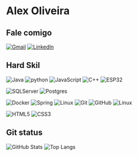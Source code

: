 # Alex Oliveira

## Fale comigo
[![Gmail](https://img.shields.io/badge/alex.borgesoliveira@gmail.com-%230078D4.svg?style=flat-square&logo=microsoftoutlook&logoColor=black&link=mailto:alex.borgesoliveira@gmail.com)](mailto:alex.borgesoliveira@gmail.com) 
[![LinkedIn](https://img.shields.io/badge/-LinkedIn-000?style=for-the-badge&logo=LinkedIn&logoColor=62b1d4&color:FFF)](https://www.linkedin.com/in/alex-borges-oliveira-332577100) 


## Hard Skil

![Java](https://img.shields.io/badge/Java-000?style=for-the-badge&logo=openjdk&logoColor=30A3DC)
![python](https://img.shields.io/badge/python-000?style=for-the-badge&logo=python)
![JavaScript](https://img.shields.io/badge/JavaScript-%23EFD81D?style=flat-square&labelColor=%23414141&logo=javascript&logoColor=white)
![C++](https://img.shields.io/badge/C++-000?style=for-the-badge&logo=Cplusplus)
![ESP32](https://img.shields.io/badge/espressif-000?style=for-the-badge&logo=espressif)


![SQLServer](https://img.shields.io/badge/SQLServer-%23DB2A20.svg?style=flat-square&labelColor=%23414141&logo=microsoftsqlserver&logoColor=white)
![Postgres](https://img.shields.io/badge/PostgreSQL-%23316192.svg?style=flat-square&labelColor=%23414141&logo=postgresql&logoColor=white)

![Docker](https://img.shields.io/badge/Docker-000?style=for-the-badge&logo=docker)
![Spring](https://img.shields.io/badge/Spring-000?style=for-the-badge&logo=spring)
![Linux](https://img.shields.io/badge/Linux-000?style=for-the-badge&logo=linux)
![Git](https://img.shields.io/badge/Git-000?style=for-the-badge&logo=git)
![GitHub](https://img.shields.io/badge/GitHub-000?style=for-the-badge&logo=github&logoColor=30A3DC)
![Linux](https://img.shields.io/badge/Linux-000?style=for-the-badge&logo=linux)

![HTML5](https://img.shields.io/badge/HTML-000?style=for-the-badge&logo=html5)
![CSS3](https://img.shields.io/badge/CSS-000?style=for-the-badge&logo=css3)


## Git status

![GitHub Stats](https://github-readme-stats.vercel.app/api?username=AlexOliveira-Ipira&theme=transparent&bg_color=000&border_color=30A3DC&show_icons=true&icon_color=30A3DC&title_color=E94D5F&text_color=FFF)
![Top Langs](https://github-readme-stats-git-masterrstaa-rickstaa.vercel.app/api/top-langs/?username=AlexOliveira-Ipira&layout=compact&bg_color=000&border_color=30A3DC&title_color=E94D5F&text_color=FFF)